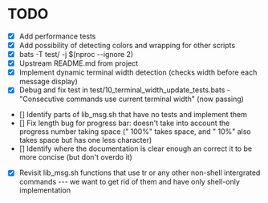 # TODO

- [x] Add performance tests
- [x] Add possibility of detecting colors and wrapping for other scripts
- [x] bats -T test/ -j $(nproc --ignore 2)
- [x] Upstream README.md from project
- [x] Implement dynamic terminal width detection (checks width before each message display)
- [x] Debug and fix test in test/10_terminal_width_update_tests.bats - "Consecutive commands use current terminal width" (now passing)
- [] Identify parts of lib_msg.sh that have no tests and implement them
- [] Fix length bug for progress bar: doesn't take into account the progress number taking space (" 100%" takes space, and " 10%" also takes space but has one less character)
- [] Identify where the documentation is clear enough an correct it to be more concise (but don't overdo it)
- [x] Revisit lib_msg.sh functions that use tr or any other non-shell intergrated commands --- we want to get rid of them and have only shell-only implementation
